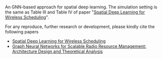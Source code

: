 An GNN-based approach for spatial deep learning. The simulation setting is the same as Table III and Table IV of paper "[Spatial Deep Learning for Wireless Scheduling](https://arxiv.org/abs/1808.01486)". 

For any reproduce, further research or development, please kindly cite the following papers

* [Spatial Deep Learning for Wireless Scheduling](https://arxiv.org/abs/1808.01486)
* [Graph Neural Networks for Scalable Radio Resource Management: Architecture Design and Theoretical Analysis](https://arxiv.org/abs/2007.07632)

